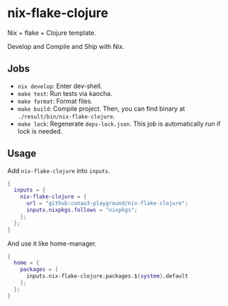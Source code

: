 # nix-flake-clojure

Nix + flake + Clojure template.

Develop and Compile and Ship with Nix.

## Jobs

- `nix develop`: Enter dev-shell.
- `make test`: Run tests via kaocha.
- `make format`: Format files.
- `make build`: Compile project.  Then, you can find binary at `./result/bin/nix-flake-clojure`.
- `make lock`: Regenerate `deps-lock.json`.  This job is automatically run if lock is needed.

## Usage

Add `nix-flake-clojure` into `inputs`.

```nix
{
  inputs = {
    nix-flake-clojure = {
      url = "github:conao3-playground/nix-flake-clojure";
      inputs.nixpkgs.follows = "nixpkgs";
    };
  };
}
```

And use it like home-manager.

```nix
{
  home = {
    packages = [
      inputs.nix-flake-clojure.packages.${system}.default
    ];
  };
}
```
